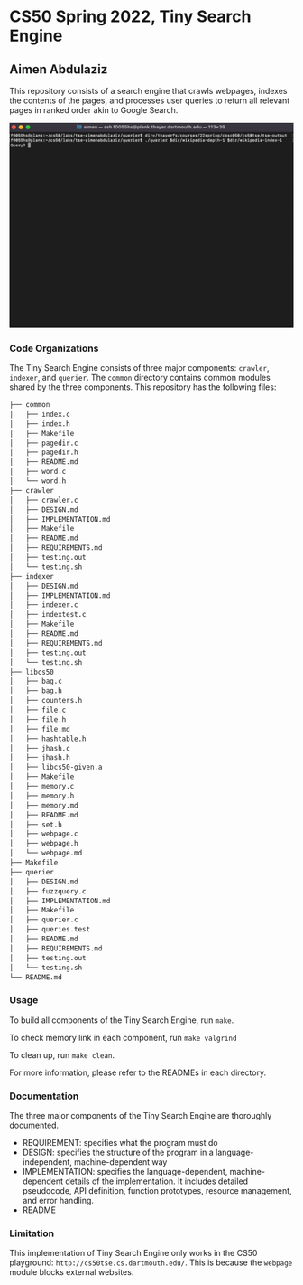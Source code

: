 # CS50 Spring 2022, Tiny Search Engine
## Aimen Abdulaziz

This repository consists of a search engine that crawls webpages, indexes the contents of the pages, and processes user queries to return all relevant pages in ranked order akin to Google Search. 

![TSE Demo](demo.gif)
    
### Code Organizations

The Tiny Search Engine consists of three major components: `crawler`, `indexer`, and `querier`. The `common` directory contains common modules shared by the three components. This repository has the following files:
```bash
├── common
│   ├── index.c
│   ├── index.h
│   ├── Makefile
│   ├── pagedir.c
│   ├── pagedir.h
│   ├── README.md
│   ├── word.c
│   └── word.h
├── crawler
│   ├── crawler.c
│   ├── DESIGN.md
│   ├── IMPLEMENTATION.md
│   ├── Makefile
│   ├── README.md
│   ├── REQUIREMENTS.md
│   ├── testing.out
│   └── testing.sh
├── indexer
│   ├── DESIGN.md
│   ├── IMPLEMENTATION.md
│   ├── indexer.c
│   ├── indextest.c
│   ├── Makefile
│   ├── README.md
│   ├── REQUIREMENTS.md
│   ├── testing.out
│   └── testing.sh
├── libcs50
│   ├── bag.c
│   ├── bag.h
│   ├── counters.h
│   ├── file.c
│   ├── file.h
│   ├── file.md
│   ├── hashtable.h
│   ├── jhash.c
│   ├── jhash.h
│   ├── libcs50-given.a
│   ├── Makefile
│   ├── memory.c
│   ├── memory.h
│   ├── memory.md
│   ├── README.md
│   ├── set.h
│   ├── webpage.c
│   ├── webpage.h
│   └── webpage.md
├── Makefile
├── querier
│   ├── DESIGN.md
│   ├── fuzzquery.c
│   ├── IMPLEMENTATION.md
│   ├── Makefile
│   ├── querier.c
│   ├── queries.test
│   ├── README.md
│   ├── REQUIREMENTS.md
│   ├── testing.out
│   └── testing.sh
└── README.md
```

### Usage 
To build all components of the Tiny Search Engine, run `make`.

To check memory link in each component, run `make valgrind`

To clean up, run `make clean`.

For more information, please refer to the READMEs in each directory. 

### Documentation
The three major components of the Tiny Search Engine are thoroughly documented. 
- REQUIREMENT: specifies what the program must do
- DESIGN: specifies the structure of the program in a language-independent, machine-dependent way
- IMPLEMENTATION: specifies the language-dependent, machine-dependent details of the implementation. It includes detailed pseudocode, API definition, function prototypes, resource management, and error handling.
- README

### Limitation
This implementation of Tiny Search Engine only works in the CS50 playground: `http://cs50tse.cs.dartmouth.edu/`. This is because the `webpage` module blocks external websites.
